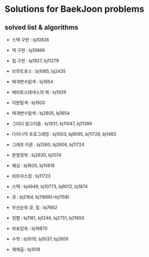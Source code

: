 # Solutions for BaekJoon problems

## solved list & algorithms

* 스택 구현 : bj10828
* 덱 구현 : bj10866
* 힙 구현 : bj1927, bj11279
* 브루트포스 : bj1065, bj2435
* 매개변수탐색 : bj1654
* 에라토스테네스의 체 : bj1929
* 이분탐색 : bj1920
* 매개변수탐색 : bj2805, bj1654
* 그리디 알고리즘 :  bj1931, bj11047, bj11399
* 다이나믹 프로그래밍 : bj1003, bj9095, bj11726, bj1463
* 그래프 이론 : bj1260, bj2606, bj11724
* 분할정복 : bj2630, bj1074
* 해싱 : bj1620, bj10816
* 비트마스킹 : bj11723
* 스택 : bj4949, bj10773, bj9012, bj1874
* 큐 : bj2164, bj11866(=bj1158)
* 우선순위 큐, 힙 : bj7662
* 정렬 : bj1181, bj1246, bj2751, bj11650
* 좌표압축 : bj18870
* 수학 : bj1010, bj1037, bj2609

* 재제출 : bj1018
